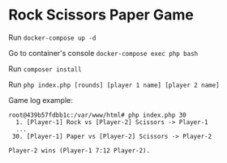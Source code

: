 # Rock Scissors Paper Game

Run `docker-compose up -d`

Go to container's console `docker-compose exec php bash`

Run `composer install`

Run `php index.php [rounds] [player 1 name] [player 2 name]`

Game log example:
```
root@439b57fdbb1c:/var/www/html# php index.php 30
  1. [Player-1] Rock vs [Player-2] Scissors -> Player-1
  ...
 30. [Player-1] Paper vs [Player-2] Scissors -> Player-2
 
Player-2 wins (Player-1 7:12 Player-2).
```
